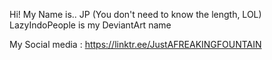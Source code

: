 Hi! My Name is.. JP (You don't need to know the length, LOL) LazyIndoPeople is my DeviantArt name

My Social media :
https://linktr.ee/JustAFREAKINGFOUNTAIN
